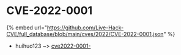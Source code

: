 # CVE-2022-0001
{% embed url="https://github.com/Live-Hack-CVE/full_database/blob/main/cves/2022/CVE-2022-0001.json" %}

* huihuo123 ~> [cve2022-0001-](https://www.alice-snow.ru/2022/database/cve-2022-0001/cve2022-0001--huihuo123)